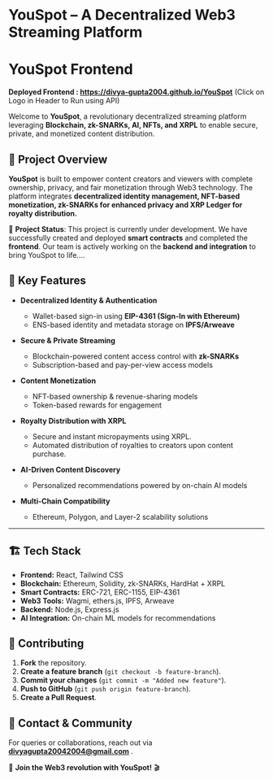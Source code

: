 # YouSpot – A Decentralized Web3 Streaming Platform

# YouSpot Frontend

**Deployed Frontend : https://divya-gupta2004.github.io/YouSpot**
(Click on Logo in Header to Run using API)

Welcome to **YouSpot**, a revolutionary decentralized streaming platform leveraging **Blockchain, zk-SNARKs, AI, NFTs, and XRPL** to enable secure, private, and monetized content distribution.

## 🚀 Project Overview
**YouSpot** is built to empower content creators and viewers with complete ownership, privacy, and fair monetization through Web3 technology. The platform integrates **decentralized identity management, NFT-based monetization, zk-SNARKs for enhanced privacy and XRP Ledger for royalty distribution.**

🚧 **Project Status**: This project is currently under development. We have successfully created and deployed **smart contracts** and completed the **frontend**. Our team is actively working on the **backend and integration** to bring YouSpot to life....


## 🌟 Key Features
- **Decentralized Identity & Authentication**
  - Wallet-based sign-in using **EIP-4361 (Sign-In with Ethereum)**
  - ENS-based identity and metadata storage on **IPFS/Arweave**

- **Secure & Private Streaming**
  - Blockchain-powered content access control with **zk-SNARKs**
  - Subscription-based and pay-per-view access models

- **Content Monetization**
  - NFT-based ownership & revenue-sharing models
  - Token-based rewards for engagement
   
- **Royalty Distribution with XRPL**
  - Secure and instant micropayments using XRPL.
  - Automated distribution of royalties to creators upon content purchase.

- **AI-Driven Content Discovery**
  - Personalized recommendations powered by on-chain AI models

- **Multi-Chain Compatibility**
  - Ethereum, Polygon, and Layer-2 scalability solutions

---

## 🏗 Tech Stack
- **Frontend:** React, Tailwind CSS
- **Blockchain:** Ethereum, Solidity, zk-SNARKs, HardHat + XRPL
- **Smart Contracts:** ERC-721, ERC-1155, EIP-4361
- **Web3 Tools:** Wagmi, ethers.js, IPFS, Arweave
- **Backend:** Node.js, Express.js
- **AI Integration:** On-chain ML models for recommendations



## 🤝 Contributing
1. **Fork** the repository.
2. **Create a feature branch** (`git checkout -b feature-branch`).
3. **Commit your changes** (`git commit -m "Added new feature"`).
4. **Push to GitHub** (`git push origin feature-branch`).
5. **Create a Pull Request**.





## 📩 Contact & Community
For queries or collaborations, reach out via **divyagupta20042004@gmail.com** .

🚀 **Join the Web3 revolution with YouSpot!** 🎬


